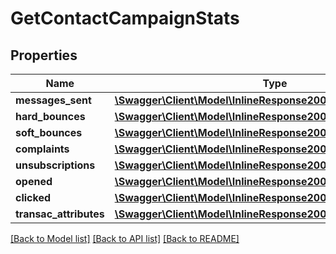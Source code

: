 # GetContactCampaignStats

## Properties
Name | Type | Description | Notes
------------ | ------------- | ------------- | -------------
**messages_sent** | [**\Swagger\Client\Model\InlineResponse20015MessagesSent[]**](InlineResponse20015MessagesSent.md) |  | [optional] 
**hard_bounces** | [**\Swagger\Client\Model\InlineResponse20015MessagesSent[]**](InlineResponse20015MessagesSent.md) |  | [optional] 
**soft_bounces** | [**\Swagger\Client\Model\InlineResponse20015MessagesSent[]**](InlineResponse20015MessagesSent.md) |  | [optional] 
**complaints** | [**\Swagger\Client\Model\InlineResponse20015MessagesSent[]**](InlineResponse20015MessagesSent.md) |  | [optional] 
**unsubscriptions** | [**\Swagger\Client\Model\InlineResponse20015Unsubscriptions**](InlineResponse20015Unsubscriptions.md) |  | [optional] 
**opened** | [**\Swagger\Client\Model\InlineResponse20015Opened[]**](InlineResponse20015Opened.md) |  | [optional] 
**clicked** | [**\Swagger\Client\Model\InlineResponse20015Clicked[]**](InlineResponse20015Clicked.md) |  | [optional] 
**transac_attributes** | [**\Swagger\Client\Model\InlineResponse20015TransacAttributes[]**](InlineResponse20015TransacAttributes.md) |  | [optional] 

[[Back to Model list]](../README.md#documentation-for-models) [[Back to API list]](../README.md#documentation-for-api-endpoints) [[Back to README]](../README.md)


